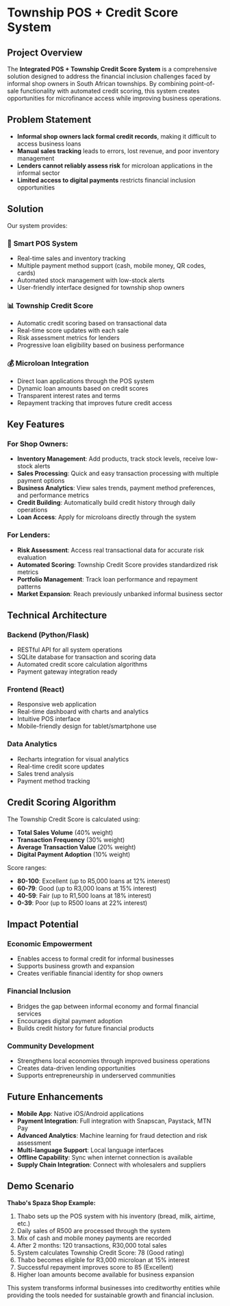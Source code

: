 # Township POS + Credit Score System

## Project Overview

The **Integrated POS + Township Credit Score System** is a comprehensive solution designed to address the financial inclusion challenges faced by informal shop owners in South African townships. By combining point-of-sale functionality with automated credit scoring, this system creates opportunities for microfinance access while improving business operations.

## Problem Statement

- **Informal shop owners lack formal credit records**, making it difficult to access business loans
- **Manual sales tracking** leads to errors, lost revenue, and poor inventory management
- **Lenders cannot reliably assess risk** for microloan applications in the informal sector
- **Limited access to digital payments** restricts financial inclusion opportunities

## Solution

Our system provides:

### 🏪 **Smart POS System**
- Real-time sales and inventory tracking
- Multiple payment method support (cash, mobile money, QR codes, cards)
- Automated stock management with low-stock alerts
- User-friendly interface designed for township shop owners

### 📊 **Township Credit Score**
- Automatic credit scoring based on transactional data
- Real-time score updates with each sale
- Risk assessment metrics for lenders
- Progressive loan eligibility based on business performance

### 💰 **Microloan Integration**
- Direct loan applications through the POS system
- Dynamic loan amounts based on credit scores
- Transparent interest rates and terms
- Repayment tracking that improves future credit access

## Key Features

### For Shop Owners:
- **Inventory Management**: Add products, track stock levels, receive low-stock alerts
- **Sales Processing**: Quick and easy transaction processing with multiple payment options
- **Business Analytics**: View sales trends, payment method preferences, and performance metrics
- **Credit Building**: Automatically build credit history through daily operations
- **Loan Access**: Apply for microloans directly through the system

### For Lenders:
- **Risk Assessment**: Access real transactional data for accurate risk evaluation
- **Automated Scoring**: Township Credit Score provides standardized risk metrics
- **Portfolio Management**: Track loan performance and repayment patterns
- **Market Expansion**: Reach previously unbanked informal business sector

## Technical Architecture

### Backend (Python/Flask)
- RESTful API for all system operations
- SQLite database for transaction and scoring data
- Automated credit score calculation algorithms
- Payment gateway integration ready

### Frontend (React)
- Responsive web application
- Real-time dashboard with charts and analytics
- Intuitive POS interface
- Mobile-friendly design for tablet/smartphone use

### Data Analytics
- Recharts integration for visual analytics
- Real-time credit score updates
- Sales trend analysis
- Payment method tracking

## Credit Scoring Algorithm

The Township Credit Score is calculated using:
- **Total Sales Volume** (40% weight)
- **Transaction Frequency** (30% weight)
- **Average Transaction Value** (20% weight)
- **Digital Payment Adoption** (10% weight)

Score ranges:
- **80-100**: Excellent (up to R5,000 loans at 12% interest)
- **60-79**: Good (up to R3,000 loans at 15% interest)
- **40-59**: Fair (up to R1,500 loans at 18% interest)
- **0-39**: Poor (up to R500 loans at 22% interest)

## Impact Potential

### Economic Empowerment
- Enables access to formal credit for informal businesses
- Supports business growth and expansion
- Creates verifiable financial identity for shop owners

### Financial Inclusion
- Bridges the gap between informal economy and formal financial services
- Encourages digital payment adoption
- Builds credit history for future financial products

### Community Development
- Strengthens local economies through improved business operations
- Creates data-driven lending opportunities
- Supports entrepreneurship in underserved communities

## Future Enhancements

- **Mobile App**: Native iOS/Android applications
- **Payment Integration**: Full integration with Snapscan, Paystack, MTN Pay
- **Advanced Analytics**: Machine learning for fraud detection and risk assessment
- **Multi-language Support**: Local language interfaces
- **Offline Capability**: Sync when internet connection is available
- **Supply Chain Integration**: Connect with wholesalers and suppliers

## Demo Scenario

**Thabo's Spaza Shop Example:**
1. Thabo sets up the POS system with his inventory (bread, milk, airtime, etc.)
2. Daily sales of R500 are processed through the system
3. Mix of cash and mobile money payments are recorded
4. After 2 months: 120 transactions, R30,000 total sales
5. System calculates Township Credit Score: 78 (Good rating)
6. Thabo becomes eligible for R3,000 microloan at 15% interest
7. Successful repayment improves score to 85 (Excellent)
8. Higher loan amounts become available for business expansion

This system transforms informal businesses into creditworthy entities while providing the tools needed for sustainable growth and financial inclusion.